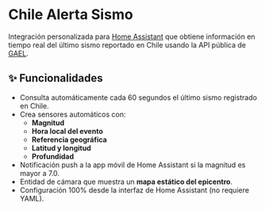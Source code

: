 # Chile Alerta Sismo

Integración personalizada para [Home Assistant](https://www.home-assistant.io/) que obtiene información en tiempo real del último sismo reportado en Chile usando la API pública de [GAEL](https://api.gael.cloud/general/public/sismos).

## ✨ Funcionalidades

- Consulta automáticamente cada 60 segundos el último sismo registrado en Chile.
- Crea sensores automáticos con:
  - **Magnitud**
  - **Hora local del evento**
  - **Referencia geográfica**
  - **Latitud y longitud**
  - **Profundidad**
- Notificación push a la app móvil de Home Assistant si la magnitud es mayor a 7.0.
- Entidad de cámara que muestra un **mapa estático del epicentro**.
- Configuración 100% desde la interfaz de Home Assistant (no requiere YAML).
